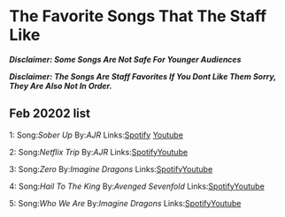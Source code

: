 # The Favorite Songs That The Staff Like
***Disclaimer: Some Songs Are Not Safe For Younger Audiences*** 

***Disclaimer: The Songs Are Staff Favorites If You Dont Like Them Sorry, They Are Also Not In Order.***


## Feb 20202 list


1:
  Song:*Sober Up*
  By:*AJR* 
  Links:[Spotify](https://open.spotify.com/track/7bXvOMQ3UrcTS1dO9Ppzsg) [Youtube](https://www.youtube.com/watch?v=DC_TrsY7U3A)


2:
  Song:*Netflix Trip*
  By:*AJR*
  Links:[Spotify](https://open.spotify.com/track/3cWO4Moun8JYsXA0BcPLBC)[Youtube](https://www.youtube.com/watch?v=lc9eEphSxqc)


3:
  Song:*Zero*
  By:*Imagine Dragons*
  Links:[Spotify](https://open.spotify.com/track/0cDwUAF7yQrOLRcFfJpSc2)[Youtube](https://www.youtube.com/watch?v=j60ClcNYWu4)


4:
  Song:*Hail To The King*
  By:*Avenged Sevenfold*
  Links:[Spotify](https://open.spotify.com/album/0ks45m1bsP2JsZpM5D2FFA)[Youtube](https://www.youtube.com/watch?v=DelhLppPSxY)


5:
  Song:*Who We Are*
  By:*Imagine Dragons*
  Links:[Spotify](https://open.spotify.com/track/1YvKsn3ID4XvpwSSiqu1Jc)[Youtube](https://www.youtube.com/watch?v=C-W40iW2MRs)
